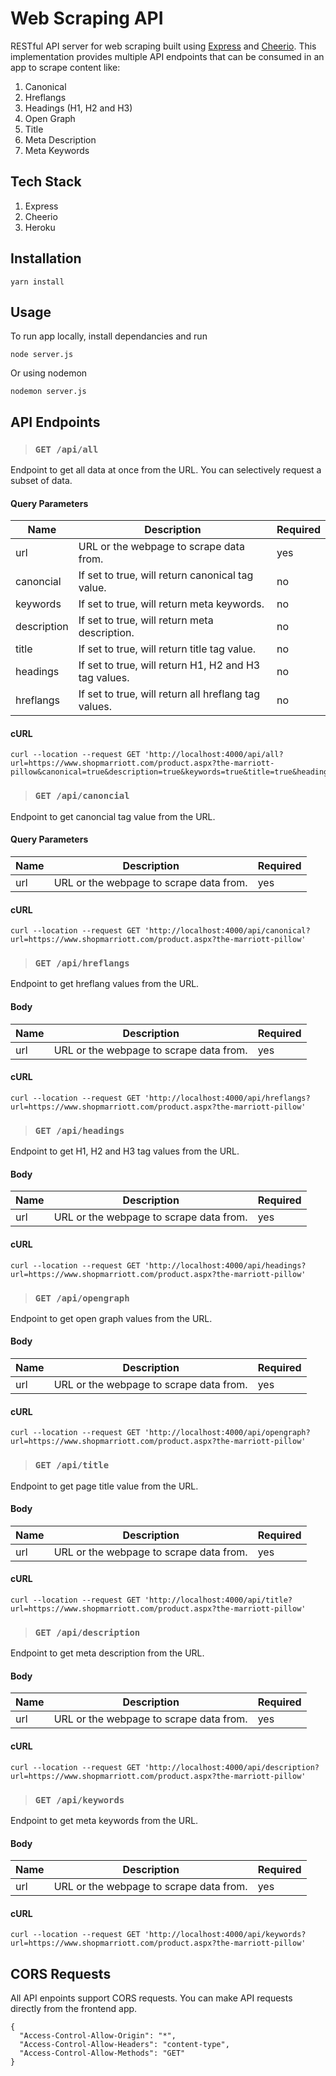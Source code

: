# Web Scraping API
RESTful API server for web scraping built using [Express](https://expressjs.com/) and [Cheerio](https://cheerio.js.org/). This implementation provides multiple API endpoints that can be consumed in an app to scrape content like:

1. Canonical
2. Hreflangs
3. Headings (H1, H2 and H3)
4. Open Graph
5. Title
6. Meta Description
7. Meta Keywords

## Tech Stack
1. Express
2. Cheerio
3. Heroku

## Installation
`yarn install`

## Usage
To run app locally, install dependancies and run
```
node server.js
```
Or using nodemon
```
nodemon server.js
```

## API Endpoints

> ### `GET /api/all`

 Endpoint to get all data at once from the URL. You can selectively request a subset of data.

#### Query Parameters

Name |Description | Required
-----|-----------|------------
url|URL or the webpage to scrape data from.|yes
canoncial|If set to true, will return canonical tag value.|no
keywords|If set to true, will return meta keywords.|no
description|If set to true, will return meta description.|no
title|If set to true, will return title tag value.|no
headings|If set to true, will return H1, H2 and H3 tag values.|no
hreflangs|If set to true, will return all hreflang tag values.|no

#### cURL

```
curl --location --request GET 'http://localhost:4000/api/all?url=https://www.shopmarriott.com/product.aspx?the-marriott-pillow&canonical=true&description=true&keywords=true&title=true&headings=true&hreflangs=true'
```

> ### `GET /api/canoncial`

Endpoint to get canoncial tag value from the URL.

#### Query Parameters

Name |Description | Required
-----|-----------|-----------
url|URL or the webpage to scrape data from.|yes

#### cURL

```
curl --location --request GET 'http://localhost:4000/api/canonical?url=https://www.shopmarriott.com/product.aspx?the-marriott-pillow'
```

> ### `GET /api/hreflangs`

Endpoint to get hreflang values from the URL.

#### Body

Name | Description | Required
-----|-----------|------------
url|URL or the webpage to scrape data from.|yes

#### cURL

```
curl --location --request GET 'http://localhost:4000/api/hreflangs?url=https://www.shopmarriott.com/product.aspx?the-marriott-pillow'
```

> ### `GET /api/headings`

Endpoint to get H1, H2 and H3 tag values from the URL.

#### Body

Name | Description | Required
-----|-----------|-----------
url|URL or the webpage to scrape data from.|yes

#### cURL

```
curl --location --request GET 'http://localhost:4000/api/headings?url=https://www.shopmarriott.com/product.aspx?the-marriott-pillow'
```

> ### `GET /api/opengraph`

Endpoint to get open graph values from the URL.

#### Body

Name |Description | Required
-----|-----------|-----------
url|URL or the webpage to scrape data from.|yes

#### cURL

```
curl --location --request GET 'http://localhost:4000/api/opengraph?url=https://www.shopmarriott.com/product.aspx?the-marriott-pillow'
```

> ### `GET /api/title`

Endpoint to get page title value from the URL.

#### Body

Name |Description | Required
-----|-----------|------------
url|URL or the webpage to scrape data from.|yes

#### cURL

```
curl --location --request GET 'http://localhost:4000/api/title?url=https://www.shopmarriott.com/product.aspx?the-marriott-pillow'
```

> ### `GET /api/description`

Endpoint to get meta description from the URL.

#### Body

Name | Description | Required
-----|-----------|------------
url|URL or the webpage to scrape data from.|yes

#### cURL

```
curl --location --request GET 'http://localhost:4000/api/description?url=https://www.shopmarriott.com/product.aspx?the-marriott-pillow'
```

> ### `GET /api/keywords`

Endpoint to get meta keywords from the URL.

#### Body

Name | Description | Required
-----|-----------|------------
url|URL or the webpage to scrape data from.|yes

#### cURL

```
curl --location --request GET 'http://localhost:4000/api/keywords?url=https://www.shopmarriott.com/product.aspx?the-marriott-pillow'
```

## CORS Requests

All API enpoints support CORS requests. You can make API requests directly from the frontend app.

```
{
  "Access-Control-Allow-Origin": "*",
  "Access-Control-Allow-Headers": "content-type",
  "Access-Control-Allow-Methods": "GET"
}
```
